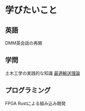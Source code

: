 # 学びたいこと

## 英語

DMM英会話の再開

## 学問

土木工学の実践的な知識
[最適輸送理論](https://www.slideshare.net/joisino/ss-251328369)

## プログラミング

FPGA
Rustによる組み込み開発